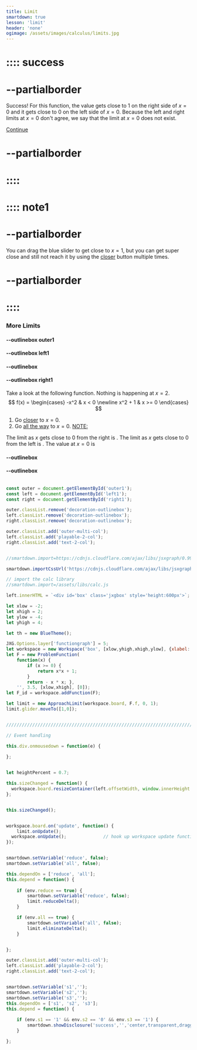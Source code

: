 ```yaml
---
title: Limit
smartdown: true
lesson: 'limit'
header: 'none'
ogimage: /assets/images/calculus/limits.jpg
---
```

# :::: success
# --partialborder
Success!
For this function, the value gets close to 1 on the right side of $x=0$ and it gets close to $0$ on the left side of $x=0$.  Because the left and right limits at $x=0$ don't agree, we say that the limit at $x=0$ does not exist. 

[Continue](/pages/limit5)
# --partialborder
# ::::

# :::: note1 
# --partialborder
You can drag the blue slider to get close to $x=1$, but you can get super close and still not reach it by using the [closer](:=reduce=true) button multiple times.
# --partialborder
# ::::
### More Limits

#### --outlinebox outer1

#### --outlinebox left1


#### --outlinebox


#### --outlinebox right1
Take a look at the following function.  Nothing is happening at $x=2$.
$$ 
f(x) = \begin{cases} 
      	-x^2 & x < 0 \newline
      	x^2 + 1 & x >= 0 
   \end{cases}
$$
1. Go [closer](:=reduce=true) to $x=0$.  
2. Go [all the way](:=all=true) to $x=0$.
[NOTE:](::note1/tooltip,transparent)

The limit as $x$ gets close to $0$ from the right is [](:?s1). 
The limit as $x$ gets close to $0$ from the left is [](:?s2). 
The value at $x=0$ is [](:?s3)

#### --outlinebox
#### --outlinebox

 

```javascript /autoplay

const outer = document.getElementById('outer1');
const left = document.getElementById('left1');
const right = document.getElementById('right1');

outer.classList.remove('decoration-outlinebox');
left.classList.remove('decoration-outlinebox');
right.classList.remove('decoration-outlinebox');

outer.classList.add('outer-multi-col');
left.classList.add('playable-2-col');
right.classList.add('text-2-col');


//smartdown.import=https://cdnjs.cloudflare.com/ajax/libs/jsxgraph/0.99.7/jsxgraphcore.js

smartdown.importCssUrl('https://cdnjs.cloudflare.com/ajax/libs/jsxgraph/0.99.7/jsxgraph.css');

// import the calc library
//smartdown.import=/assets/libs/calc.js

left.innerHTML = `<div id='box' class='jxgbox' style='height:600px'>`;

let xlow = -2;
let xhigh = 2;
let ylow = -4;
let yhigh = 4;

let th = new BlueTheme();

JXG.Options.layer['functiongraph'] = 5;
let workspace = new Workspace('box', [xlow,yhigh,xhigh,ylow], {xlabel:'', ylabel:''});
let F = new ProblemFunction(
	function(x) { 
		if (x >= 0) {
			return x*x + 1;
		}
		return - x * x; }, 
	'', 3.5, [xlow,xhigh], [0]);
let F_id = workspace.addFunction(F);

let limit = new ApproachLimit(workspace.board, F.f, 0, 1);
limit.glider.moveTo([1,0]);


/////////////////////////////////////////////////////////////////////////////////////////

// Event handling

this.div.onmousedown = function(e) { 
  
};


let heightPercent = 0.7;

this.sizeChanged = function() {
  workspace.board.resizeContainer(left.offsetWidth, window.innerHeight * heightPercent);
};


this.sizeChanged();


workspace.board.on('update', function() {
	limit.onUpdate();
  workspace.onUpdate();              // hook up workspace update functions
});


smartdown.setVariable('reduce', false);
smartdown.setVariable('all', false);

this.dependOn = ['reduce', 'all'];  
this.depend = function() {
  
	if (env.reduce == true) {
		smartdown.setVariable('reduce', false);
		limit.reduceDelta();		
	}

	if (env.all == true) {
		smartdown.setVariable('all', false);
		limit.eliminateDelta();
	}


};

outer.classList.add('outer-multi-col');
left.classList.add('playable-2-col');
right.classList.add('text-2-col');


```


```javascript /autoplay

smartdown.setVariable('s1','');
smartdown.setVariable('s2','');
smartdown.setVariable('s3','');
this.dependOn = ['s1', 's2', 's3'];  
this.depend = function() {
  
	if (env.s1 == '1' && env.s2 == '0' && env.s3 == '1') {
		smartdown.showDisclosure('success','','center,transparent,draggable,closeable,outline,shadow');
	}

};
```

